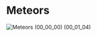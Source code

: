 # Meteors
![Meteors (00_00_00) (00_01_04)](https://github.com/evliyabalik/Meteors/assets/20957595/55481b9e-57d1-48f1-b213-59c37d14cc21)
